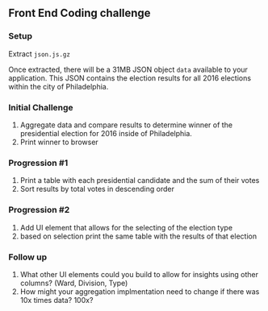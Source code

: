 ## Front End Coding challenge


### Setup

Extract `json.js.gz`  

Once extracted, there will be a 31MB JSON object `data` available to your application. 
This JSON contains the election results for all 2016 elections within the city 
of Philadelphia. 

### Initial Challenge
1. Aggregate data and compare results to determine winner of the presidential election 
for 2016 inside of Philadelphia.
2. Print winner to browser

### Progression #1
1. Print a table with each presidential candidate and the sum of their votes
2. Sort results by total votes in descending order

### Progression #2
1. Add UI element that allows for the selecting of the election type
2. based on selection print the same table with the results of that election

### Follow up
1. What other UI elements could you build to allow for insights using other columns? (Ward, Division, Type)
2. How might your aggregation implmentation need to change if there was 10x times data? 100x?
